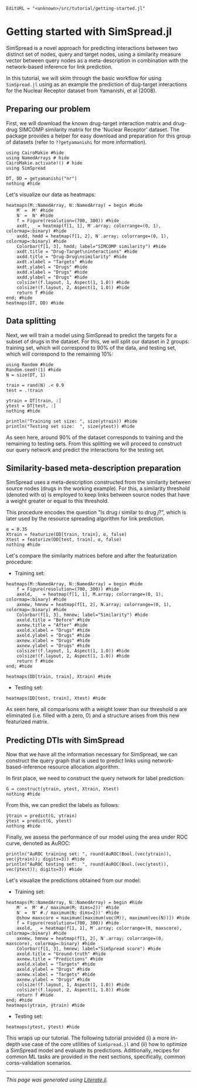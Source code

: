 ```@meta
EditURL = "<unknown>/src/tutorial/getting-started.jl"
```

# Getting started with SimSpread.jl
SimSpread is a novel approach for predicting interactions between two distinct set of
nodes, query and target nodes, using a similarity measure vector between query nodes as
a meta-description in combination with the network-based inference for link prediction.

In this tutorial, we will skim through the basic workflow for using `SimSpread.jl` using
as an example the prediction of dug-target interactions for the Nuclear Receptor dataset
from Yamanishi, et al (2008).

## Preparing our problem
First, we will download the known drug-target interaction matrix and drug-drug SIMCOMP
similarity matrix for the 'Nuclear Receptor' dataset. The package provides a helper for
easy download and preparation for this group of datasets (refer to `??getyamanishi`
for more information).

````@example getting-started
using CairoMakie #hide
using NamedArrays # hide
CairoMakie.activate!() # hide
using SimSpread

DT, DD = getyamanishi("nr")
nothing #hide
````

Let's visualize our data as heatmaps:

````@example getting-started
heatmaps(M::NamedArray, N::NamedArray) = begin #hide
    M′ =  M' #hide
    N′ =  N' #hide
    f = Figure(resolution=(700, 300)) #hide
    axdt, _ = heatmap(f[1, 1], M′.array; colorrange=(0, 1), colormap=:binary) #hide
    axdd, hmdd = heatmap(f[1, 2], N′.array; colorrange=(0, 1), colormap=:binary) #hide
    Colorbar(f[1, 3], hmdd; label="SIMCOMP similarity") #hide
    axdt.title = "Drug-Target\ninteractions" #hide
    axdd.title = "Drug-Drug\nsimilarity" #hide
    axdt.xlabel = "Targets" #hide
    axdt.ylabel = "Drugs" #hide
    axdd.xlabel = "Drugs" #hide
    axdd.ylabel = "Drugs" #hide
    colsize!(f.layout, 1, Aspect(1, 1.0)) #hide
    colsize!(f.layout, 2, Aspect(1, 1.0)) #hide
    return f #hide
end; #hide
heatmaps(DT, DD) #hide
````

## Data splitting

Next, we will train a model using SimSpread to predict the targets for a subset of drugs
in the dataset. For this, we will split our dataset in 2 groups: training set, which will
correspond to 90% of the data, and testing set, which will correspond to the remaining 10%:

````@example getting-started
using Random #hide
Random.seed!(1) #hide
N = size(DT, 1)

train = rand(N) .< 0.9
test = .!train

ytrain = DT[train, :]
ytest = DT[test, :]
nothing #hide
````

````@example getting-started
println("Training set size: ", size(ytrain)) #hide
println("Testing set size:  ", size(ytest)) #hide
````

As seen here, around 90% of the dataset corresponds to training and the remaining to testing
sets. From this splitting we will proceed to construct our query network and predict the
interactions for the testing set.

## Similarity-based meta-description preparation

SimSpread uses a meta-description constructed from the similarity between source nodes (drugs
in the working example). For this, a similarity threshold (denoted with α) is employed to keep
links between source nodes that have a weight greater or equal to this threshold.

This procedure encodes the question "Is drug _i_ similar to drug _j_?", which is later used by
the resource spreading algorithm for link prediction.

````@example getting-started
α = 0.35
Xtrain = featurize(DD[train, train], α, false)
Xtest = featurize(DD[test, train], α, false)
nothing #hide
````

Let's compare the similarity matrices before and after the featurization procedure:
- Training set:

````@example getting-started
heatmaps(M::NamedArray, N::NamedArray) = begin #hide
    f = Figure(resolution=(700, 300)) #hide
    axold, _  = heatmap(f[1, 1], M.array; colorrange=(0, 1), colormap=:binary) #hide
    axnew, hmnew = heatmap(f[1, 2], N.array; colorrange=(0, 1), colormap=:binary) #hide
    Colorbar(f[1, 3], hmnew; label="Similarity") #hide
    axold.title = "Before" #hide
    axnew.title = "After" #hide
    axold.xlabel = "Drugs" #hide
    axold.ylabel = "Drugs" #hide
    axnew.xlabel = "Drugs" #hide
    axnew.ylabel = "Drugs" #hide
    colsize!(f.layout, 1, Aspect(1, 1.0)) #hide
    colsize!(f.layout, 2, Aspect(1, 1.0)) #hide
    return f #hide
end; #hide

heatmaps(DD[train, train], Xtrain) #hide
````

- Testing set:

````@example getting-started
heatmaps(DD[test, train], Xtest) #hide
````

As seen here, all comparisons with a weight lower than our threshold α are eliminated (i.e.
filled with a zero, 0) and a structure arises from this new featurized matrix.

## Predicting DTIs with SimSpread

Now that we have all the information necessary for SimSpread, we can construct the query
graph that is used to predict links using network-based-inference resource allocation
algorithm.

In first place, we need to construct the query network for label prediction:

````@example getting-started
G = construct(ytrain, ytest, Xtrain, Xtest)
nothing #hide
````

From this, we can predict the labels as follows:

````@example getting-started
ŷtrain = predict(G, ytrain)
ŷtest = predict(G, ytest)
nothing #hide
````

Finally, we assess the performance of our model using the area under ROC curve, denoted as
AuROC:

````@example getting-started
println("AuROC training set: ", round(AuROC(Bool.(vec(ytrain)), vec(ŷtrain)); digits=3)) #hide
println("AuROC testing set:  ", round(AuROC(Bool.(vec(ytest)), vec(ŷtest)); digits=3)) #hide
````

Let's visualize the predictions obtained from our model:
- Training set:

````@example getting-started
heatmaps(M::NamedArray, N::NamedArray) = begin #hide
    M′ =  M' #./ maximum(M; dims=2))' #hide
    N′ =  N' #./ maximum(N; dims=2))' #hide
    @show maxscore = maximum([maximum(vec(M)), maximum(vec(N))]) #hide
    f = Figure(resolution=(700, 300)) #hide
    axold, _ = heatmap(f[1, 1], M′.array; colorrange=(0, maxscore), colormap=:binary) #hide
    axnew, hmnew = heatmap(f[1, 2], N′.array; colorrange=(0, maxscore), colormap=:binary) #hide
    Colorbar(f[1, 3], hmnew; label="SimSpread score") #hide
    axold.title = "Ground-truth" #hide
    axnew.title = "Predictions" #hide
    axold.xlabel = "Targets" #hide
    axold.ylabel = "Drugs" #hide
    axnew.xlabel = "Targets" #hide
    axnew.ylabel = "Drugs" #hide
    colsize!(f.layout, 1, Aspect(1, 1.0)) #hide
    colsize!(f.layout, 2, Aspect(1, 1.0)) #hide
    return f #hide
end; #hide
heatmaps(ytrain, ŷtrain) #hide
````

- Testing set:

````@example getting-started
heatmaps(ytest, ŷtest) #hide
````

This wraps up our tutorial. The following tutorial provided (i) a more in-depth use case of
the core utilities of `SimSpread.jl` and (ii) how to optimize a SimSpread model and evaluate its
predictions. Adittionally, recipes for common ML tasks are provided in the next sections, specifically,
common corss-validation scenarios.

---

*This page was generated using [Literate.jl](https://github.com/fredrikekre/Literate.jl).*

